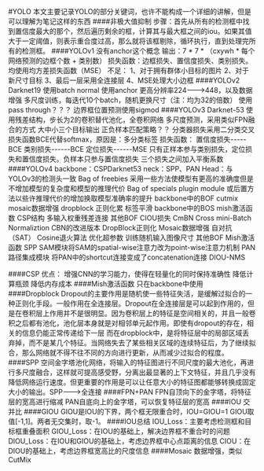 #YOLO
本文主要记录YOLO的部分关键词，也许不能构成一个详细的讲解，但是可以理解为笔记这样的东西
####非极大值抑制
步骤：首先从所有的检测框中找到置信度最大的那个，然后遍历剩余的框，计算其与最大框之间的iou。如果其值大于一定阈值，则表示重合度过高，那么就将该框剔除，循环执行，直到处理完所有的检测框。
####YOLOv1
没有anchor这个概念
输出：7 * 7 * （cxywh * 每个网络预测的边框个数 + 类别数）
损失函数：边框损失、置信度损失、类别损失。均使用均方差损失函数（MSE）
不足：
1、对于拥有群体小目标的图片
2、对于新尺寸目标
3、最后一层采用全连接层
4、MSE处理大小边框
####YOLOv2
Darknet19
使用batch normal
使用anchor
更高分辨率224--->448，以及数据增强
多尺度训练，每迭代10个batch，随机更换尺寸（注：均为32的倍数）
使用pass through？？？
边界框位置预测使用sigmod
####YOLOv3
Darknet-53
使用残差结构，步长为2的卷积替代池化，全卷积网络
多尺度预测，采用类似FPN融合的方式
大中小三个目标输出
正负样本匹配策略？？
分类器损失采用二分类交叉损失函数BCE代替softmax，原因是：多分类标签
损失函数：
置信度损失-----BCE
类别损失------BCE
定位损失------MSE
只有正样本参与类别损失，定位损失和置信度损失。负样本只参与置信度损失
三个损失之间加入平衡系数
####YOLOv4
backbone：CSPDarknet53
neck：SPP、PAN
Head：与YOLOv3的检测头一致
Bag of freebies
采用一些方法使模型有更高的准确度但是不增加模型的复杂度和模型的推理代价
Bag of specials
plugin module 或后置方法以些许推理代价的增加换取模型准确率的提升
backbone中的BOF
    cutmix
    mosaic数据增强
    dropblock 正则化累
    标签平滑
backbone中的BOS
    mish激活函数
    CSP结构
    多输入权重残差连接
其他BOF
    CIOU损失
    CmBN
    Cross mini-Batch Normaliztion
    CBN的改进版本
    DropBlock正则化
    Mosaic数据增强
    自对抗（SAT）
    Cosine退火算法
    优化超参数
    训练随机输入图像尺寸
其他BOF
    Mish激活函数
    SPP
    SAM模块将SAM的spatial-wise注意力改为point-wise注意力机制
    PAN路径集成模块 将PAN中的shortcut连接变成了concatenation连接
    DIOU-NMS

####CSP
优点：
增强CNN的学习能力，使得在轻量化的同时保持准确性
降低计算瓶颈
降低内存成本
####Mish激活函数
只在backbone中使用
####Dropblock
Dropout的主要作用是随机使一些特征失活，是缓解过拟合的一种正则化手段。一般作用在全连接层。Dropout在全连接层是可以起到作用的，但是在卷积层上作用并不是很明显。因为卷积层上的特征是空间相关的，并且一般卷积之后都有池化，池化层本身就是对相邻单元起作用。即使有dropout的存在，相关的信息仍能正常传递给下一层
而在dropblock中，是将特征层中的局部区域丢弃掉，而不是某几个特征。当网络失去了某些相关区域的连续特征后，为了继续拟合，那么网络就不得不往不同的方向进行更新，从而减少过拟合的程度。
####SPP
空间金字塔池化网络，将输入的特征图进行不同尺度的最大池化，再进行多尺度融合，这样就可提高感受野，分离出最显著的上下文特征，并且几乎没有降低网络运行速度。但更重要的作用是可以让任意大小的特征图都能够转换成固定大小的输出。SPP--->全连接
####FPN+PAN
FPN自顶向下的金字塔，将特征层的宽高进行缩减
PAN自底向上的金字塔，可以恢复特征层的宽高
####IOU
交并比
####GIOU
GIOU是IOU的下界，两个框无限重合时，IOU=GIOU=1
GIOU取值[-1,1]。两者无交集时，取-1。
####IOU总结
IOU_Loss：主要考虑检测框和目标框重叠面积
GIOU_Loss：在IOU的基础上，解决边界框不重合时的问题
DIOU_Loss：在IOU和GIOU的基础上，考虑边界框中心点距离的信息
CIOU：在DIOU的基础上，考虑边界框宽高比的尺度信息
####Mosaic
数据增强，类似CutMix

